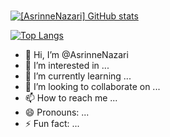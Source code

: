 
###
[![[AsrinneNazari] GitHub stats](https://github-readme-stats.vercel.app/api?username=AsrinneNazari&show_icons=true&theme=ambient_gradient)](https://github.com/AsrinneNazari/github-readme-stats)

[![Top Langs](https://github-readme-stats.vercel.app/api/top-langs/?username=AsrinneNazari&show_icons=true&theme=ambient_gradient&card_width=465)](https://github.com/AsrinneNazari/github-readme-stats)

- 👋 Hi, I’m @AsrinneNazari
- 👀 I’m interested in ...
- 🌱 I’m currently learning ...
- 💞️ I’m looking to collaborate on ...
- 📫 How to reach me ...
- 😄 Pronouns: ...
- ⚡ Fun fact: ...

<!---
AsrinneNazari/AsrinneNazari is a ✨ special ✨ repository because its `README.md` (this file) appears on your GitHub profile.
You can click the Preview link to take a look at your changes.
--->
